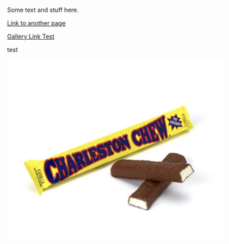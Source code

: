 Some text and stuff here.

[Link to another page](./pages/another-page.html)

[Gallery Link Test](./pages/gallery.html)

test

![Charleston Chews](/assets/images/charlestonchews.jfif)